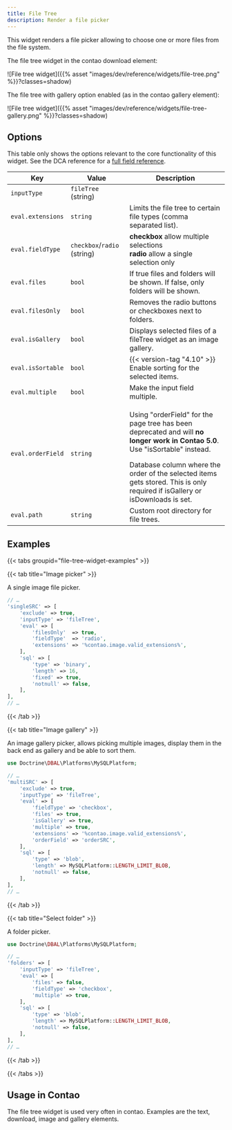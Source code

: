 ```yaml
---
title: File Tree
description: Render a file picker
---
```


This widget renders a file picker allowing to choose one or more files from the file system.


The file tree widget in the contao download element:

![File tree widget]({{% asset "images/dev/reference/widgets/file-tree.png" %}}?classes=shadow)

The file tree with gallery option enabled (as in the contao gallery element):

![File tree widget]({{% asset "images/dev/reference/widgets/file-tree-gallery.png" %}}?classes=shadow)

## Options

This table only shows the options relevant to the core functionality of this widget. See the DCA reference for a [full field reference](../../dca/fields).

| Key               | Value                       | Description                                                                                                                                                                                                                                                                                                   |
|-------------------|-----------------------------|---------------------------------------------------------------------------------------------------------------------------------------------------------------------------------------------------------------------------------------------------------------------------------------------------------------|
| `inputType`       | `fileTree` (string)         |                                                                                                                                                                                                                                                                                                               |
| `eval.extensions` | `string`                    | Limits the file tree to certain file types (comma separated list).                                                                                                                                                                                                                                            |
| `eval.fieldType`  | `checkbox`/`radio` (string) | **checkbox** allow multiple selections<br/>**radio** allow a single selection only                                                                                                                                                                                                                            |
| `eval.files`      | `bool`                      | If true files and folders will be shown. If false, only folders will be shown.                                                                                                                                                                                                                                |
| `eval.filesOnly`  | `bool`                      | Removes the radio buttons or checkboxes next to folders.                                                                                                                                                                                                                                                      |
| `eval.isGallery`  | `bool`                      | Displays selected files of a fileTree widget as an image gallery.                                                                                                                                                                                                                                             |
| `eval.isSortable` | `bool`                      | {{< version-tag "4.10" >}} Enable sorting for the selected items.                                                                                                                                                                                                                                                 |
| `eval.multiple`   | `bool`                      | Make the input field multiple.                                                                                                                                                                                                                                                                                |
| `eval.orderField` | `string`                    | <div class="notices note"><p>Using "orderField" for the page tree has been deprecated and will <strong>no longer work in Contao 5.0</strong>. Use "isSortable" instead.</p></div>Database column where the order of the selected items gets stored. This is only required if isGallery or isDownloads is set. |
| `eval.path`       | `string`                    | Custom root directory for file trees.                                                                                                                                                                                                                                                                         |

## Examples

{{< tabs groupid="file-tree-widget-examples" >}}

{{< tab title="Image picker" >}}

A single image file picker.

```php
// …
'singleSRC' => [
    'exclude' => true,
    'inputType' => 'fileTree',
    'eval' => [
        'filesOnly'  => true,
        'fieldType'  => 'radio',
        'extensions' => '%contao.image.valid_extensions%',
    ],
    'sql' => [
        'type' => 'binary',
        'length' => 16,
        'fixed' => true,
        'notnull' => false,
    ],
],
// …
```
{{< /tab >}}

{{< tab title="Image gallery" >}}

An image gallery picker, allows picking multiple images, display them in the back end as gallery and be able to sort them.


```php
use Doctrine\DBAL\Platforms\MySQLPlatform;

// …
'multiSRC' => [
    'exclude' => true,
    'inputType' => 'fileTree',
    'eval' => [
        'fieldType' => 'checkbox',
        'files' => true,
        'isGallery' => true,
        'multiple' => true,
        'extensions' => '%contao.image.valid_extensions%',
        'orderField' => 'orderSRC',
    ],
    'sql' => [
        'type' => 'blob',
        'length' => MySQLPlatform::LENGTH_LIMIT_BLOB,
        'notnull' => false,
    ],
],
// …
```

{{< /tab >}}

{{< tab title="Select folder" >}}

A folder picker.

```php
use Doctrine\DBAL\Platforms\MySQLPlatform;

// …
'folders' => [
    'inputType' => 'fileTree',
    'eval' => [
        'files' => false,
        'fieldType' => 'checkbox',
        'multiple' => true,
    ],
    'sql' => [
        'type' => 'blob',
        'length' => MySQLPlatform::LENGTH_LIMIT_BLOB,
        'notnull' => false,
    ],
],
// …
```

{{< /tab >}}

{{< /tabs >}}


## Usage in Contao

The file tree widget is used very often in contao. Examples are the text, download, image and gallery elements.
